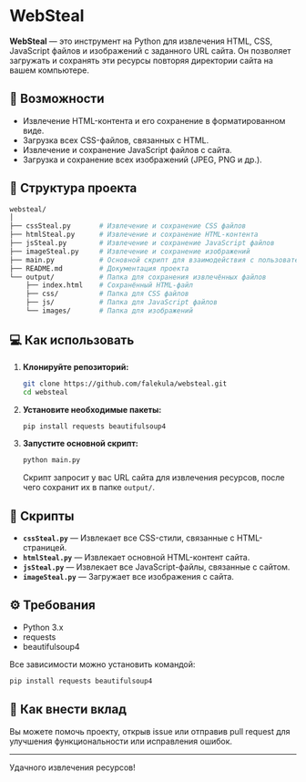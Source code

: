 # WebSteal

**WebSteal** — это инструмент на Python для извлечения HTML, CSS, JavaScript файлов и изображений с заданного URL сайта. Он позволяет загружать и сохранять эти ресурсы повторяя директории сайта на вашем компьютере.

## 🚀 Возможности

- Извлечение HTML-контента и его сохранение в форматированном виде.
- Загрузка всех CSS-файлов, связанных с HTML.
- Извлечение и сохранение JavaScript файлов с сайта.
- Загрузка и сохранение всех изображений (JPEG, PNG и др.).

## 📂 Структура проекта

```bash
websteal/
│
├── cssSteal.py       # Извлечение и сохранение CSS файлов
├── htmlSteal.py      # Извлечение и сохранение HTML-контента
├── jsSteal.py        # Извлечение и сохранение JavaScript файлов
├── imageSteal.py     # Извлечение и сохранение изображений
├── main.py           # Основной скрипт для взаимодействия с пользователем
├── README.md         # Документация проекта
└── output/           # Папка для сохранения извлечённых файлов
    ├── index.html    # Сохранённый HTML-файл
    ├── css/          # Папка для CSS файлов
    ├── js/           # Папка для JavaScript файлов
    └── images/       # Папка для изображений
```

## 💻 Как использовать

1. **Клонируйте репозиторий:**

   ```bash
   git clone https://github.com/falekula/websteal.git
   cd websteal
   ```

2. **Установите необходимые пакеты:**

   ```bash
   pip install requests beautifulsoup4
   ```

3. **Запустите основной скрипт:**

   ```bash
   python main.py
   ```

   Скрипт запросит у вас URL сайта для извлечения ресурсов, после чего сохранит их в папке `output/`.

## 📜 Скрипты

- **`cssSteal.py`** — Извлекает все CSS-стили, связанные с HTML-страницей.
- **`htmlSteal.py`** — Извлекает основной HTML-контент сайта.
- **`jsSteal.py`** — Извлекает все JavaScript-файлы, связанные с сайтом.
- **`imageSteal.py`** — Загружает все изображения с сайта.

## ⚙️ Требования

- Python 3.x
- requests
- beautifulsoup4

Все зависимости можно установить командой:

```bash
pip install requests beautifulsoup4
```

## 🤝 Как внести вклад

Вы можете помочь проекту, открыв issue или отправив pull request для улучшения функциональности или исправления ошибок.



---

Удачного извлечения ресурсов!

